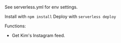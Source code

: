 See serverless.yml for env settings.

Install with `npm install`
Deploy with `serverless deploy`

Functions:

- Get Kim's Instagram feed.